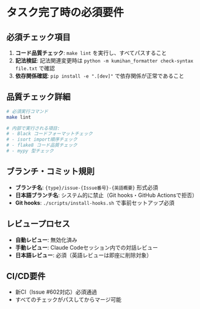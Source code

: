 # タスク完了時の必須要件

## 必須チェック項目
1. **コード品質チェック**: `make lint` を実行し、すべてパスすること
2. **記法検証**: 記法関連変更時は `python -m kumihan_formatter check-syntax file.txt` で確認
3. **依存関係確認**: `pip install -e ".[dev]"` で依存関係が正常であること

## 品質チェック詳細
```bash
# 必須実行コマンド
make lint

# 内部で実行される項目:
# - Black コードフォーマットチェック
# - isort import順序チェック  
# - flake8 コード品質チェック
# - mypy 型チェック
```

## ブランチ・コミット規則
- **ブランチ名**: `{type}/issue-{Issue番号}-{英語概要}` 形式必須
- **日本語ブランチ名**: システム的に禁止（Git hooks・GitHub Actionsで拒否）
- **Git hooks**: `./scripts/install-hooks.sh` で事前セットアップ必須

## レビュープロセス
- **自動レビュー**: 無効化済み
- **手動レビュー**: Claude Codeセッション内での対話レビュー
- **日本語レビュー**: 必須（英語レビューは即座に削除対象）

## CI/CD要件
- 新CI（Issue #602対応）必須通過
- すべてのチェックがパスしてからマージ可能